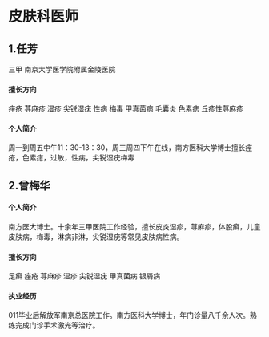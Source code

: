 # 皮肤科医师

## 1.任芳 
<p>三甲 南京大学医学院附属金陵医院</p>

#### 擅长方向
<p>痤疮 荨麻疹 湿疹 尖锐湿疣 性病 梅毒 甲真菌病 毛囊炎 色素痣 丘疹性荨麻疹</p>

#### 个人简介
<p>周一到周五中午11：30-13：30，周三周四下午在线，南方医科大学博士擅长痤疮，色素痣，过敏，性病，尖锐湿疣梅毒
</p>


## 2.曾梅华
#### 个人简介
<p>南方医大博士。十余年三甲医院工作经验，擅长皮炎湿疹，荨麻疹，体股癣，儿童皮肤病，梅毒，淋病非淋，尖锐湿疣等常见皮肤病性病。</p>

#### 擅长方向
<p>足癣 痤疮 荨麻疹 湿疹 尖锐湿疣 甲真菌病 银屑病</p>

#### 执业经历
<p>011毕业后解放军南京总医院工作。南方医科大学博士，年门诊量八千余人次。熟练完成门诊手术激光等治疗。</p>



